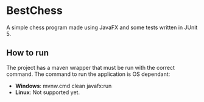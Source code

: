 # BestChess
A simple chess program made using JavaFX and some tests written in JUnit 5.

## How to run
The project has a maven wrapper that must be run with the correct command. The command to run the application is OS dependant:

 - **Windows**: mvnw.cmd clean javafx:run
 - **Linux**: Not supported yet.

